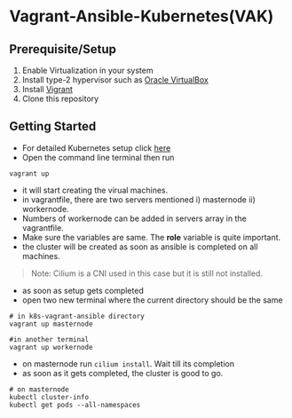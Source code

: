 # Vagrant-Ansible-Kubernetes(VAK)

## Prerequisite/Setup
1. Enable Virtualization in your system
2. Install type-2 hypervisor such as [Oracle VirtualBox](https://www.virtualbox.org/wiki/Downloads)
3. Install [Vigrant](https://developer.hashicorp.com/vagrant/downloads)
4. Clone this repository

## Getting Started
- For detailed Kubernetes setup click [here](https://sunnykkc13.medium.com/kubernetes-setup-489ecb64a896) 
- Open the command line terminal then run
```
vagrant up
```
- it will start creating the virual machines.
- in vagrantfile, there are two servers mentioned i) masternode ii) workernode.
- Numbers of workernode can be added in servers array in the vagrantfile.
- Make sure the variables are same. The **role** variable is quite important.
- the cluster will be created as soon as ansible is completed on all machines.
> Note: Cilium is a CNI used in this case but it is still not installed.

- as soon as setup gets completed
- open two new terminal where the current directory should be the same
```
# in k8s-vagrant-ansible directory 
vagrant up masternode

#in another terminal
vagrant up workernode
```
- on masternode run `cilium install`. Wait till its completion
- as soon as it gets completed, the cluster is good to go.

```
# on masternode
kubectl cluster-info
kubectl get pods --all-namespaces
```